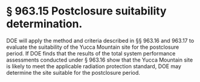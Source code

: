 # § 963.15   Postclosure suitability determination.

DOE will apply the method and criteria described in §§ 963.16 and 963.17 to evaluate the suitability of the Yucca Mountain site for the postclosure period. If DOE finds that the results of the total system performance assessments conducted under § 963.16 show that the Yucca Mountain site is likely to meet the applicable radiation protection standard, DOE may determine the site suitable for the postclosure period. 




